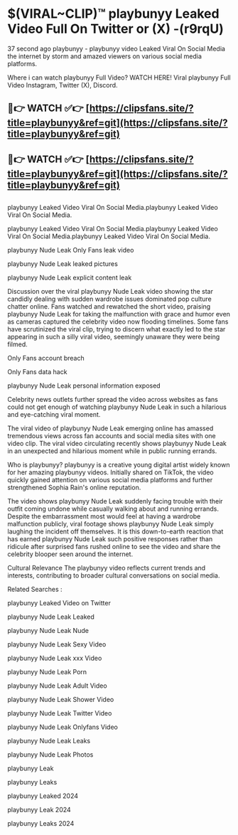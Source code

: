 # $(VIRAL~CLIP)™ playbunyy Leaked Video Full On Twitter or (X) -(r9rqU)
37 second ago playbunyy - playbunyy video Leaked Viral On Social Media the internet by storm and amazed viewers on various social media platforms.

Where i can watch playbunyy Full Video? WATCH HERE! Viral playbunyy Full Video Instagram, Twitter (X), Discord.

## 🔴👉 WATCH ✅👉 [https://clipsfans.site/?title=playbunyy&ref=git](https://clipsfans.site/?title=playbunyy&ref=git)
## 🔴👉 WATCH ✅👉 [https://clipsfans.site/?title=playbunyy&ref=git](https://clipsfans.site/?title=playbunyy&ref=git)
##
playbunyy Leaked Video Viral On Social Media.playbunyy Leaked Video Viral On Social Media.

playbunyy Leaked Video Viral On Social Media.playbunyy Leaked Video Viral On Social Media.playbunyy Leaked Video Viral On Social Media.

playbunyy Nude Leak Only Fans leak video

playbunyy Nude Leak leaked pictures

playbunyy Nude Leak explicit content leak

Discussion over the viral playbunyy Nude Leak video showing the star candidly dealing with sudden wardrobe issues dominated pop culture chatter online. Fans watched and rewatched the short video, praising playbunyy Nude Leak for taking the malfunction with grace and humor even as cameras captured the celebrity video now flooding timelines. Some fans have scrutinized the viral clip, trying to discern what exactly led to the star appearing in such a silly viral video, seemingly unaware they were being filmed.


Only Fans account breach

Only Fans data hack

playbunyy Nude Leak personal information exposed

Celebrity news outlets further spread the video across websites as fans could not get enough of watching playbunyy Nude Leak in such a hilarious and eye-catching viral moment.


The viral video of playbunyy Nude Leak emerging online has amassed tremendous views across fan accounts and social media sites with one video clip. The viral video circulating recently shows playbunyy Nude Leak in an unexpected and hilarious moment while in public running errands.


Who is playbunyy? playbunyy is a creative young digital artist widely known for her amazing playbunyy videos. Initially shared on TikTok, the video quickly gained attention on various social media platforms and further strengthened Sophia Rain's online reputation.

The video shows playbunyy Nude Leak suddenly facing trouble with their outfit coming undone while casually walking about and running errands. Despite the embarrassment most would feel at having a wardrobe malfunction publicly, viral footage shows playbunyy Nude Leak simply laughing the incident off themselves. It is this down-to-earth reaction that has earned playbunyy Nude Leak such positive responses rather than ridicule after surprised fans rushed online to see the video and share the celebrity blooper seen around the internet.

Cultural Relevance The playbunyy video reflects current trends and interests, contributing to broader cultural conversations on social media.

Related Searches :

playbunyy Leaked Video on Twitter

playbunyy Nude Leak Leaked

playbunyy Nude Leak Nude

playbunyy Nude Leak Sexy Video

playbunyy Nude Leak xxx Video

playbunyy Nude Leak Porn

playbunyy Nude Leak Adult Video

playbunyy Nude Leak Shower Video

playbunyy Nude Leak Twitter Video

playbunyy Nude Leak Onlyfans Video

playbunyy Nude Leak Leaks

playbunyy Nude Leak Photos

playbunyy Leak

playbunyy Leaks

playbunyy Leaked 2024

playbunyy Leak 2024

playbunyy Leaks 2024
